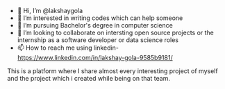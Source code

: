 - 👋 Hi, I’m @lakshaygola
- 👀 I’m interested in writing codes which can help someone
- 🌱 I’m pursuing Bachelor's degree in computer science  
- 💞️ I’m looking to collaborate on intersting open source projects or the internship as a software developer or data science roles
- 📫 How to reach me using linkedin- https://www.linkedin.com/in/lakshay-gola-9585b9181/

This is a platform where I share almost every interesting project of myself and the project which i created while being on that team.
